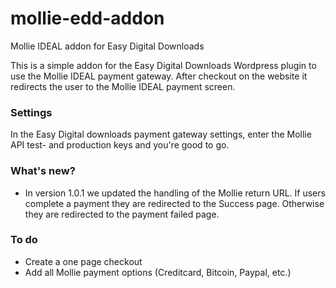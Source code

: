# mollie-edd-addon
Mollie IDEAL addon for Easy Digital Downloads

This is a simple addon for the Easy Digital Downloads Wordpress plugin to use the Mollie IDEAL payment gateway. After checkout on the website it redirects the user to the Mollie IDEAL payment screen. 

### Settings

In the Easy Digital downloads payment gateway settings, enter the Mollie API test- and production keys and you're good to go.

### What's new?
* In version 1.0.1 we updated the handling of the Mollie return URL. If users complete a payment they are redirected to the Success page. Otherwise they are redirected to the payment failed page.

### To do

* Create a one page checkout
* Add all Mollie payment options (Creditcard, Bitcoin, Paypal, etc.)
